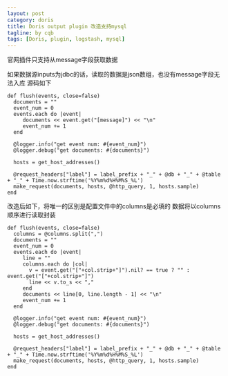 ```yaml
---
layout: post
category: doris
title: Doris output plugin 改造支持mysql
tagline: by cqb
tags: [Doris, plugin, logstash, mysql]
---
```

    
官网插件只支持从message字段获取数据

如果数据源inputs为jdbc的话，读取的数据是json数组，也没有message字段无法入库
源码如下

	def flush(events, close=false)
      documents = ""
      event_num = 0
      events.each do |event|
         documents << event.get("[message]") << "\n"
         event_num += 1
      end

      @logger.info("get event num: #{event_num}")
      @logger.debug("get documents: #{documents}")

      hosts = get_host_addresses()

      @request_headers["label"] = label_prefix + "_" + @db + "_" + @table + "_" + Time.now.strftime('%Y%m%d%H%M%S_%L')
      make_request(documents, hosts, @http_query, 1, hosts.sample)
    end

改造后如下，将唯一的区别是配置文件中的columns是必填的
数据将以columns顺序进行读取封装

	def flush(events, close=false)
      columns = @columns.split(",")
      documents = ""
      event_num = 0
      events.each do |event|
         line = ""
         columns.each do |col|
           v = event.get("["+col.strip+"]").nil? == true ? "" : event.get("["+col.strip+"]")
           line << v.to_s << ","
         end
         documents << line[0, line.length - 1] << "\n"
         event_num += 1
      end

      @logger.info("get event num: #{event_num}")
      @logger.debug("get documents: #{documents}")

      hosts = get_host_addresses()

      @request_headers["label"] = label_prefix + "_" + @db + "_" + @table + "_" + Time.now.strftime('%Y%m%d%H%M%S_%L')
      make_request(documents, hosts, @http_query, 1, hosts.sample)
   	end